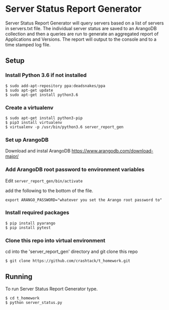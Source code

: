# Server Status Report Generator
Server Status Report Generator will query servers based on a list of servers in 
servers.txt file. The individual server status are saved to an ArangoDB 
collection and then a queries are run to generate an aggregated report of Applications
and Versions. The report will output to the console and to a time stamped log file.

## Setup

### Install Python 3.6 if not installed

```
$ sudo add-apt-repository ppa:deadsnakes/ppa
$ sudo apt-get update
$ sudo apt-get install python3.6
```

### Create a virtualenv
 
```
$ sudo apt-get install python3-pip
$ pip3 install virtualenv
$ virtualenv -p /usr/bin/python3.6 server_report_gen
```

### Set up ArangoDB
Download and instal ArangoDB 
https://www.arangodb.com/download-major/

### Add ArangoDB root password to environment variables
Edit ```server_report_gen/bin/activate```

add the following to the bottom of the file.

```export ARANGO_PASSWORD="whatever you set the Arango root password to"```

### Install required packages
```
$ pip install pyarango
$ pip install pytest
```

### Clone this repo into virtual environment
cd into the 'server_report_gen' directory and git clone this repo

```
$ git clone https://github.com/crashtack/t_homework.git
```

## Running
To run Server Status Report Generator type.

```
$ cd t_homework
$ python server_status.py
```
